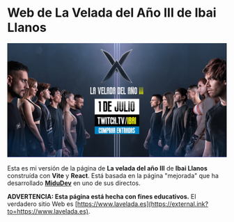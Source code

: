 # Web de La Velada del Año III de Ibai Llanos

![Portada de la Web](Captura.jpg)

Esta es mi versión de la página de **La velada del año III** de **Ibai Llanos** construída con **Vite** y **React**. Está basada en la página "mejorada" que ha desarrollado [**MiduDev**](https://github.com/midudev) en uno de sus directos.

**ADVERTENCIA: Esta página está hecha con fines educativos.** El verdadero sitio Web es [https://www.lavelada.es](https://external.ink?to=https://www.lavelada.es).
